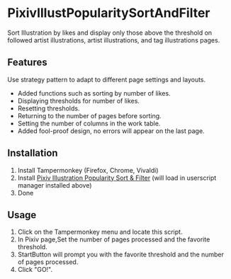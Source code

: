 
# PixivIllustPopularitySortAndFilter
Sort Illustration by likes and display only those above the threshold on followed artist illustrations,
artist illustrations, and tag illustrations pages.

## Features
Use strategy pattern to adapt to different page settings and layouts.
* Added functions such as sorting by number of likes.
* Displaying thresholds for number of likes.
* Resetting thresholds.
* Returning to the number of pages before sorting.
* Setting the number of columns in the work table.
* Added fool-proof design, no errors will appear on the last page.

## Installation
1. Install Tampermonkey (Firefox, Chrome, Vivaldi)
2. Install [Pixiv Illustration Popularity Sort & Filter](https://greasyfork.org/zh-TW/scripts/497015-pixiv%E4%BD%9C%E5%93%81%E7%86%B1%E9%96%80%E7%A8%8B%E5%BA%A6%E6%8E%92%E5%BA%8F%E8%88%87%E7%AF%A9%E9%81%B8%E5%99%A8) (will load in userscript manager installed above)
3. Done

## Usage
1. Click on the Tampermonkey menu and locate this script.
2. In Pixiv page,Set the number of pages processed and the favorite threshold.
3. StartButton will prompt you with the favorite threshold and the number of pages processed.
4. Click "GO!".

